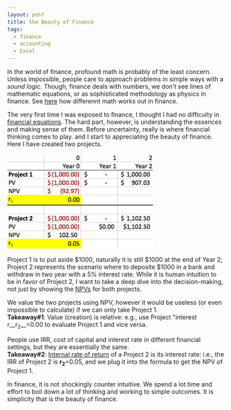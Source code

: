 ```yaml
---
layout: post
title: the Beauty of Finance
tags: 
  - finance
  - accounting
  - Excel
---
```


In the world of finance, profound math is probably of the least concern. Unless impossible, people care to approach  problems in simple ways with a *sound logic*. Though, finance deals with numbers, we don't see lines of mathematic equations, or as sophisticated methodology as physics in finance. See [here](http://www.wallstreetoasis.com/blog/do-i-need-math-for-finance) how differennt math works out in finance.

The very first time I was exposed to finance, I thought I had no difficulty in [financial equations](http://www.algebra.com/algebra/homework/Finance/FINANCIAL-FORMULAS-101.lesson). The hard part, however, is understanding the essences and making sense of them. Before uncertainty, really is where financial thinking comes to play.
and I start to appreciating the beauty of finance. Here I have created two projects.  

![](/media/img/finance_beauty.jpg)

Project 1 is to put aside $1000, naturally it is still $1000 at the end of Year 2; Project 2 represents the scenario where to deposite $1000 in a bank and withdraw in two year with a 5% interest rate. While it is human intuition to be in favor of Project 2, I want to take a deep dive into the decision-making, not just by showing the [NPVs](http://www.investopedia.com/terms/n/npv.asp) for both projects. 

We value the two projects using NPV, however it would be useless (or even impossible to calculate) if we can only take Project 1.  
__Takeaway#1__: Value (creation) is relative: e.g., use Project "interest r__r<sub>2</sub>__=0.00 to evaluate Project 1 and vice versa. 

People use IRR, cost of capital and interest rate in different financial settings, but they are essentially the same.  
__Takeaway#2__: [Internal rate of return](http://en.wikipedia.org/wiki/Internal_rate_of_return) of a Project 2 is its interest rate: i.e., the IRR of Project 2 is __r<sub>2</sub>__=0.05, and we plug it into the formula to get the NPV of Project 1. 

In finance, it is not shockingly counter intuitive. We spend a lot time and effort to boil down a lot of thinking and working to simple outcomes. It is simplicity that is the beauty of finance.